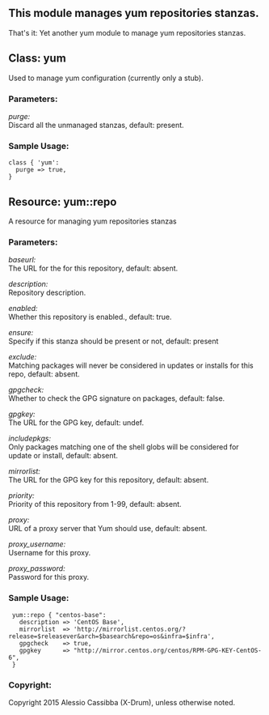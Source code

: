 ## This module manages yum repositories stanzas.
That's it: Yet another yum module to manage yum repositories stanzas.

## Class: yum
Used to manage yum configuration (currently only a stub).

### Parameters:
*purge:*  
  Discard all the unmanaged stanzas, default: present.

### Sample Usage:
 ```puppet
 class { 'yum':
   purge => true,
 }
 ```
## Resource: yum::repo

A resource for managing yum repositories stanzas

### Parameters:
  *baseurl:*  
    The URL for the for this repository, default: absent.

 *description:*  
   Repository description.

 *enabled:*  
   Whether this repository is enabled., default: true.

 *ensure:*  
   Specify if this stanza should be present or not, default: present

 *exclude:*  
   Matching packages will never be considered in updates or installs for this repo, default: absent.

 *gpgcheck:*  
   Whether to check the GPG signature on packages, default: false.

 *gpgkey:*  
   The URL for the GPG key, default: undef.

 *includepkgs:*  
  Only packages matching one of the shell globs will be considered for update or install, default: absent.

 *mirrorlist:*  
    The URL for the GPG key for this repository, default: absent.

 *priority:*  
   Priority of this repository from 1-99, default: absent.

 *proxy:*  
   URL of a proxy server that Yum should use, default: absent.

 *proxy_username:*  
   Username for this proxy.
 
 *proxy_password:*  
   Password for this proxy.

### Sample Usage:
```
 yum::repo { "centos-base":
   description => 'CentOS Base',
   mirrorlist  => 'http://mirrorlist.centos.org/?release=$releasever&arch=$basearch&repo=os&infra=$infra',
   gpgcheck    => true,
   gpgkey      => "http://mirror.centos.org/centos/RPM-GPG-KEY-CentOS-6",
 }
```

### Copyright:
Copyright 2015 Alessio Cassibba (X-Drum), unless otherwise noted.
